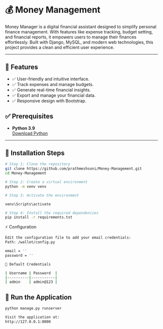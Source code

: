 # 💰 Money Management

Money Manager is a digital financial assistant designed to simplify personal finance management. With features like expense tracking, budget setting, and financial reports, it empowers users to manage their finances effortlessly. Built with Django, MySQL, and modern web technologies, this project provides a clean and efficient user experience.

---
## 🎯 Features

- ✅ User-friendly and intuitive interface.
- ✅ Track expenses and manage budgets.
- ✅ Generate real-time financial insights.
- ✅ Export and manage your financial data.
- ✅ Responsive design with Bootstrap.

## ✅ Prerequisites

- **Python 3.9**  
  [Download Python](https://www.python.org/downloads/)

---

## 🔧 Installation Steps

```bash
# Step 1: Clone the repository
git clone https://github.com/prathmeshsoni/Money-Management.git
cd Money-Management

# Step 2: Create a virtual environment
python -m venv venv

# Step 3: Activate the environment

venv\Scripts\activate

# Step 4: Install the required dependencies
pip install -r requirements.txt
```
⚡ Configuration

```bash
Edit the configuration file to add your email credentials:
Path: /wallet/config.py

email = ''
password = ''

🔑 Default Credentials

| Username | Password  |
|----------|-----------|
| admin    | admin@123 |

```
## 🚀 Run the Application

```bash
python manage.py runserver

Visit the application at:
http://127.0.0.1:8000
